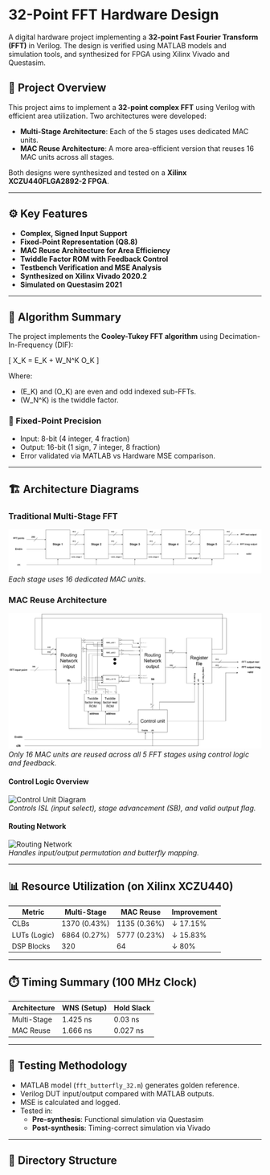 # 32-Point FFT Hardware Design

A digital hardware project implementing a **32-point Fast Fourier Transform (FFT)** in Verilog. The design is verified using MATLAB models and simulation tools, and synthesized for FPGA using Xilinx Vivado and Questasim.

## 📌 Project Overview

This project aims to implement a **32-point complex FFT** using Verilog with efficient area utilization. Two architectures were developed:

- **Multi-Stage Architecture**: Each of the 5 stages uses dedicated MAC units.
- **MAC Reuse Architecture**: A more area-efficient version that reuses 16 MAC units across all stages.

Both designs were synthesized and tested on a **Xilinx XCZU440FLGA2892-2 FPGA**.

---

## ⚙️ Key Features

- **Complex, Signed Input Support**
- **Fixed-Point Representation (Q8.8)**
- **MAC Reuse Architecture for Area Efficiency**
- **Twiddle Factor ROM with Feedback Control**
- **Testbench Verification and MSE Analysis**
- **Synthesized on Xilinx Vivado 2020.2**
- **Simulated on Questasim 2021**

---

## 🧠 Algorithm Summary

The project implements the **Cooley-Tukey FFT algorithm** using Decimation-In-Frequency (DIF):

\[
X_K = E_K + W_N^K O_K
\]

Where:
- \(E_K\) and \(O_K\) are even and odd indexed sub-FFTs.
- \(W_N^K\) is the twiddle factor.

### 📐 Fixed-Point Precision

- Input: 8-bit (4 integer, 4 fraction)
- Output: 16-bit (1 sign, 7 integer, 8 fraction)
- Error validated via MATLAB vs Hardware MSE comparison.

---

## 🏗️ Architecture Diagrams

### Traditional Multi-Stage FFT
![Multi-Stage Architecture](images/Multi_stage.png)  
*Each stage uses 16 dedicated MAC units.*

### MAC Reuse Architecture
![MAC Reuse Architecture](images/FFT_reuse.png)  
*Only 16 MAC units are reused across all 5 FFT stages using control logic and feedback.*

#### Control Logic Overview
![Control Unit Diagram](images/control_unit.png)  
*Controls ISL (input select), stage advancement (SB), and valid output flag.*

#### Routing Network
![Routing Network](images/routing_network.png)  
*Handles input/output permutation and butterfly mapping.*

---

## 📊 Resource Utilization (on Xilinx XCZU440)

| Metric           | Multi-Stage    | MAC Reuse     | Improvement |
|------------------|----------------|---------------|-------------|
| CLBs             | 1370 (0.43%)   | 1135 (0.36%)  | ↓ 17.15%    |
| LUTs (Logic)     | 6864 (0.27%)   | 5777 (0.23%)  | ↓ 15.83%    |
| DSP Blocks       | 320            | 64            | ↓ 80%       |

---

## ⏱️ Timing Summary (100 MHz Clock)

| Architecture     | WNS (Setup) | Hold Slack |
|------------------|-------------|------------|
| Multi-Stage      | 1.425 ns    | 0.03 ns    |
| MAC Reuse        | 1.666 ns    | 0.027 ns   |

---

## 🧪 Testing Methodology

- MATLAB model (`fft_butterfly_32.m`) generates golden reference.
- Verilog DUT input/output compared with MATLAB outputs.
- MSE is calculated and logged.
- Tested in:
  - **Pre-synthesis**: Functional simulation via Questasim
  - **Post-synthesis**: Timing-correct simulation via Vivado

---

## 📁 Directory Structure

